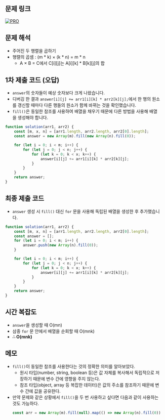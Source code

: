 ## 문제 링크

[![PRO]][Link]

## 문제 해석

-   주어진 두 행렬을 곱하기
-   행렬의 곱셈 : (m \* k) × (k \* n) = m \* n
    -   A × B = C에서 C[i][j]는 A[i][k] \* B[k][j]의 합

## 1차 제출 코드 (오답)

-   `answer`의 숫자들이 예상 숫자보다 크게 나왔습니다.
-   디버깅 한 결과 `answer[i][j] += arr1[i][k] * arr2[k][j];`에서 한 행의 원소를 갱신할 때마다 다른 행들의 원소가 함께 바뀌는 것을 확인했습니다.
-   `fill()`은 동일한 참조를 사용하여 배열을 채우기 때문에 다른 방법을 사용해 배열을 생성해야 합니다.

```js
function solution(arr1, arr2) {
    const [m, x, n] = [arr1.length, arr2.length, arr2[0].length];
    const answer = new Array(m).fill(new Array(n).fill(0));

    for (let i = 0; i < m; i++) {
        for (let j = 0; j < n; j++) {
            for (let k = 0; k < x; k++) {
                answer[i][j] += arr1[i][k] * arr2[k][j];
            }
        }
    }
    return answer;
}
```

## 최종 제출 코드

-   `answer` 생성 시 `fill()` 대신 `for` 문을 사용해 독립된 배열을 생성한 후 추가했습니다.

```js
function solution(arr1, arr2) {
    const [m, x, n] = [arr1.length, arr2.length, arr2[0].length];
    const answer = [];
    for (let i = 0; i < m; i++) {
        answer.push(new Array(n).fill(0));
    }

    for (let i = 0; i < m; i++) {
        for (let j = 0; j < n; j++) {
            for (let k = 0; k < x; k++) {
                answer[i][j] += arr1[i][k] * arr2[k][j];
            }
        }
    }
    return answer;
}
```

## 시간 복잡도

-   `answer`을 생성할 때 O(mn)
-   삼중 `for` 문 안에서 배열을 순회할 때 O(mnk)
-   **∴ O(mnk)**

## 메모

-   `fill()`이 동일한 참조를 사용한다는 것의 정확한 의미를 알아보았다.
    -   원시 타입(number, string, boolean 등)은 값 자체를 복사해서 독립적으로 저장하기 때문에 변수 간에 영향을 주지 않는다.
    -   참조 타입(object, array 등 복잡한 데이터)은 값의 주소를 참조하기 때문에 변수 간에 값을 공유한다.
-   만약 문제와 같은 상황에서 `fill()`을 두 번 사용하고 싶다면 다음과 같이 사용하는 것도 가능하다.
    ```js
    const arr = new Array(m).fill(null).map(() => new Array(n).fill(0));
    ```

<!---------------------------------------------------------------------------->

[PRO]: https://github.com/chopinoff/js-algorithm/assets/107768516/6bb592e8-21d7-4244-91bb-8708f1f8ebb0
[BOJ]: https://github.com/chopinoff/js-algorithm/assets/107768516/ab4a009d-7575-4362-8a74-ebd2476570e4
[Link]: https://school.programmers.co.kr/learn/courses/30/lessons/12949
